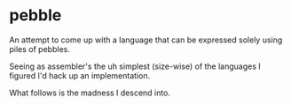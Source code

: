 pebble
======

An attempt to come up with a language that can be expressed solely using piles of pebbles.

Seeing as assembler's the uh simplest (size-wise) of the languages I figured I'd hack up an implementation.

What follows is the madness I descend into.

